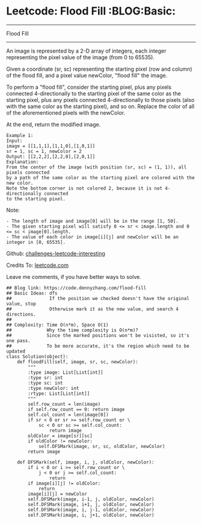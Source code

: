 # Leetcode: Flood Fill     :BLOG:Basic:


---

Flood Fill  

---

An image is represented by a 2-D array of integers, each integer representing the pixel value of the image (from 0 to 65535).  

Given a coordinate (sr, sc) representing the starting pixel (row and column) of the flood fill, and a pixel value newColor, "flood fill" the image.  

To perform a "flood fill", consider the starting pixel, plus any pixels connected 4-directionally to the starting pixel of the same color as the starting pixel, plus any pixels connected 4-directionally to those pixels (also with the same color as the starting pixel), and so on. Replace the color of all of the aforementioned pixels with the newColor.  

At the end, return the modified image.  

    Example 1:
    Input: 
    image = [[1,1,1],[1,1,0],[1,0,1]]
    sr = 1, sc = 1, newColor = 2
    Output: [[2,2,2],[2,2,0],[2,0,1]]
    Explanation: 
    From the center of the image (with position (sr, sc) = (1, 1)), all pixels connected 
    by a path of the same color as the starting pixel are colored with the new color.
    Note the bottom corner is not colored 2, because it is not 4-directionally connected
    to the starting pixel.

Note:  

    - The length of image and image[0] will be in the range [1, 50].
    - The given starting pixel will satisfy 0 <= sr < image.length and 0 <= sc < image[0].length.
    - The value of each color in image[i][j] and newColor will be an integer in [0, 65535].

Github: [challenges-leetcode-interesting](https://github.com/DennyZhang/challenges-leetcode-interesting/tree/master/flood-fill)  

Credits To: [leetcode.com](https://leetcode.com/problems/flood-fill/description/)  

Leave me comments, if you have better ways to solve.  

    ## Blog link: https://code.dennyzhang.com/flood-fill
    ## Basic Ideas: dfs
    ##              If the position we checked doesn't have the original value, stop
    ##              Otherwise mark it as the new value, and search 4 directions.
    ##
    ## Complexity: Time O(n*m), Space O(1)
    ##             Why the time complexity is O(n*m)? 
    ##             Since the marked positions won't be visisted, so it's one pass.
    ##             To be more accurate, it's the region which need to be updated
    class Solution(object):
        def floodFill(self, image, sr, sc, newColor):
            """
            :type image: List[List[int]]
            :type sr: int
            :type sc: int
            :type newColor: int
            :rtype: List[List[int]]
            """
            self.row_count = len(image)
            if self.row_count == 0: return image
            self.col_count = len(image[0])
            if sr < 0 or sr >= self.row_count or \
                sc < 0 or sc >= self.col_count:
                    return image
            oldColor = image[sr][sc]
            if oldColor != newColor:
                self.DFSMark(image, sr, sc, oldColor, newColor)
            return image
    
        def DFSMark(self, image, i, j, oldColor, newColor):
            if i < 0 or i >= self.row_count or \
                j < 0 or j >= self.col_count:
                    return
            if image[i][j] != oldColor:
                return
            image[i][j] = newColor
            self.DFSMark(image, i-1, j, oldColor, newColor)
            self.DFSMark(image, i+1, j, oldColor, newColor)
            self.DFSMark(image, i, j-1, oldColor, newColor)
            self.DFSMark(image, i, j+1, oldColor, newColor)